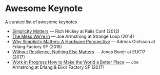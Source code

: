 # Awesome Keynote
A curated list of awesome keynotes

* [Simplicity Matters](https://www.youtube.com/watch?v=rI8tNMsozo0) — Rich Hickey at Rails Conf (2012)
* [The Mess We're In](https://www.youtube.com/watch?v=lKXe3HUG2l4) — Joe Armstrong at Strange Loop (2014)
* [Why Simplicity Matters: A Hardware Perspective](https://youtu.be/WGXPFPKQC2o) — Adreas Olofsson at Erlang Factory SF (2015)
* [Without Resilience, Nothing Else Matters](https://www.youtube.com/watch?v=ktBlGj5gGUY) — Jonas Bonér at EUC17 (2017)
* [Work in Progress How to Make the World a Better Place](https://www.youtube.com/watch?v=F3ETR4rXZco) — Joe Armstrong at Erlang & Elixir Factory SF (2017)
